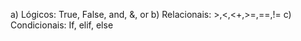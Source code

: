 	
a) Lógicos: True, False, and, &, or 
b)	Relacionais: >,<,<+,>=,==,!=
c)	Condicionais: If, elif, else
